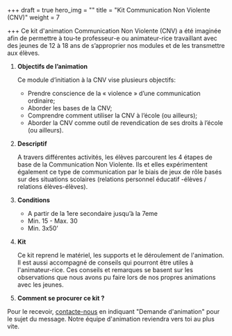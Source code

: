 +++
draft = true
hero_img = ""
title = "Kit Communication Non Violente (CNV)"
weight = 7

+++
Ce kit d'animation Communication Non Violente (CNV) a été imaginée afin de permettre à tou-te professeur-e ou animateur-rice travaillant avec des jeunes de 12 à 18 ans de s’approprier nos modules et de les transmettre aux élèves.

1. **Objectifs de l’animation**

   Ce module d’initiation à la CNV vise plusieurs objectifs:
   * Prendre conscience de la « violence » d’une communication ordinaire;
   * Aborder les bases de la CNV;
   * Comprendre comment utiliser la CNV à l’école (ou ailleurs);
   * Aborder la CNV comme outil de revendication de ses droits à l’école (ou ailleurs).
2. **Descriptif**

   A travers différentes activités, les élèves parcourent les 4 étapes de base de la Communication Non Violente. Ils et elles expérimentent également ce type de communication par le biais de jeux de rôle basés sur des situations scolaires (relations personnel éducatif -élèves / relations élèves-élèves).
3. **Conditions**
   * A partir de la 1ere secondaire jusqu’à la 7eme
   * Min. 15 - Max. 30
   * Min. 3x50’
4. **Kit**

   Ce kit reprend le matériel, les supports et le déroulement de l'animation. Il est aussi accompagné de conseils qui pourront être utiles à l'animateur-rice. Ces conseils et remarques se basent sur les observations que nous avons pu faire lors de nos propres animations avec les jeunes.
5. **Comment se procurer ce kit ?**

Pour le recevoir, [contacte-nous](/contact) en indiquant "Demande d'animation" pour le sujet du message. Notre équipe d'animation reviendra vers toi au plus vite.